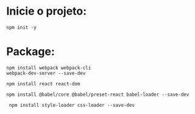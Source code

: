 # Inicie o projeto:

```
npm init -y
```

# Package:

```
npm install webpack webpack-cli 
webpack-dev-server --save-dev

npm install react react-dom

npm install @babel/core @babel/preset-react babel-loader --save-dev

 npm install style-loader css-loader --save-dev
```
